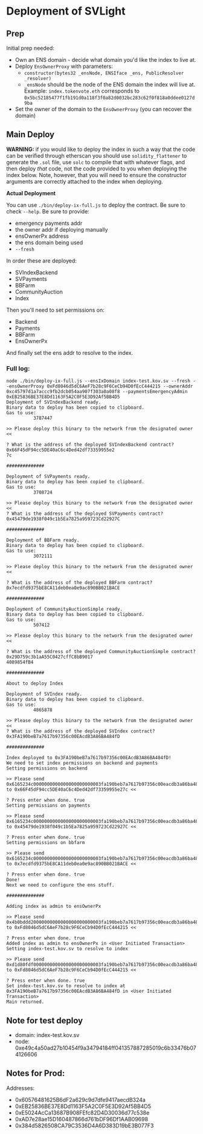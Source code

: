 # Deployment of SVLight

## Prep

Initial prep needed:

* Own an ENS domain - decide what domain you'd like the index to live at.
* Deploy `EnsOwnerProxy` with parameters:
  * `constructor(bytes32 _ensNode, ENSIface _ens, PublicResolver _resolver)`
  * `_ensNode` should be the node of the ENS domain the index will live at. Example: `index.tokenvote.eth` corresponds to `0x5bc52185477f1fb191d0a118f3f0a82d0032bc283c62f0f818a0ddee0127d9ba`
* Set the owner of the domain to the `EnsOwnerProxy` (you can recover the domain)

## Main Deploy

**WARNING:** if you would like to deploy the index in such a way that the code can be verified through etherscan you should use `solidity_flattener` to generate the `.sol` file, use `solc` to compile that with whatever flags, and then deploy _that_ code, not the code provided to you when deploying the index below. Note, however, that you will need to ensure the constructor arguments are correctly attached to the index when deploying.

**Actual Deployment**

You can use `./bin/deploy-ix-full.js` to deploy the contract. Be sure to check `--help`. Be sure to provide:
* emergency payments addr
* the owner addr if deploying manually
* ensOwnerPx address
* the ens domain being used
* `--fresh`


In order these are deployed:

* SVIndexBackend
* SVPayments
* BBFarm
* CommunityAuction
* Index

Then you'll need to set permissions on:

* Backend
* Payments
* BBFarm
* EnsOwnerPx

And finally set the ens addr to resolve to the index.

### Full log:

```
node ./bin/deploy-ix-full.js --ensIxDomain index-test.kov.sv --fresh --ensOwnerProxy 0xFd8046d5dC6AeF7b28c9F6CeCb94D0fEcC444215 --ownerAddr 0xc45797d1a7accc9fb2dcb054aa907f303a0a08f8 --paymentsEmergencyAdmin 0xEB25836BE37E8Dd1163F5A2C0F5E3D92Af5BB4D5
Deployment of SVIndexBackend ready.
Binary data to deploy has been copied to clipboard.
Gas to use:
          3787447

>> Please deploy this binary to the network from the designated owner <<

? What is the address of the deployed SVIndexBackend contract? 0x66F45dF94cc5DE40aC6c4Ded42df73359955e2
7c

##############

Deployment of SVPayments ready.
Binary data to deploy has been copied to clipboard.
Gas to use:
          3708724

>> Please deploy this binary to the network from the designated owner <<
? What is the address of the deployed SVPayments contract? 0x45479de1938f049c1b5Ea7825a959723Cd22927C

##############

Deployment of BBFarm ready.
Binary data to deploy has been copied to clipboard.
Gas to use:
          3072111

>> Please deploy this binary to the network from the designated owner <<

? What is the address of the deployed BBFarm contract? 0x7ecdfd9375bE8CA11deb0ea0e9ac890BB021BACE

##############

Deployment of CommunityAuctionSimple ready.
Binary data to deploy has been copied to clipboard.
Gas to use:
          507412

>> Please deploy this binary to the network from the designated owner <<

? What is the address of the deployed CommunityAuctionSimple contract? 0x29D759c3b1aA55C0427cffC8bB9017
4089854fB4

##############

About to deploy Index

Deployment of SVIndex ready.
Binary data to deploy has been copied to clipboard.
Gas to use:
          4865878

>> Please deploy this binary to the network from the designated owner <<
? What is the address of the deployed SVIndex contract? 0x3FA190beB7a7617b97356c00EAcdB3A86BA484fD

##############

Index deployed to 0x3FA190beB7a7617b97356c00EAcdB3A86BA484fD!
We need to set index permissions on backend and payments
Setting permissions on backend

>> Please send 0x6165234c0000000000000000000000003fa190beb7a7617b97356c00eacdb3a86ba484fd0000000000000000000000000000000000000000000000000000000000000001 to 0x66F45dF94cc5DE40aC6c4Ded42df73359955e27c <<

? Press enter when done. true
Setting permissions on payments

>> Please send 0x6165234c0000000000000000000000003fa190beb7a7617b97356c00eacdb3a86ba484fd0000000000000000000000000000000000000000000000000000000000000001 to 0x45479de1938f049c1b5Ea7825a959723Cd22927C <<

? Press enter when done. true
Setting permissions on bbfarm

>> Please send 0x6165234c0000000000000000000000003fa190beb7a7617b97356c00eacdb3a86ba484fd0000000000000000000000000000000000000000000000000000000000000001 to 0x7ecdfd9375bE8CA11deb0ea0e9ac890BB021BACE <<

? Press enter when done. true
Done!
Next we need to configure the ens stuff.

##############

Adding index as admin to ensOwnerPx

>> Please send 0x4b0bddd20000000000000000000000003fa190beb7a7617b97356c00eacdb3a86ba484fd0000000000000000000000000000000000000000000000000000000000000001 to 0xFd8046d5dC6AeF7b28c9F6CeCb94D0fEcC444215 <<

? Press enter when done. true
Added index as admin to ensOwnerPx in <User Initiated Transaction>
Setting index-test.kov.sv to resolve to index

>> Please send 0xd1d80fdf0000000000000000000000003fa190beb7a7617b97356c00eacdb3a86ba484fd to 0xFd8046d5dC6AeF7b28c9F6CeCb94D0fEcC444215 <<

? Press enter when done. true
Set index-test.kov.sv to resolve to index at 0x3FA190beB7a7617b97356c00EAcdB3A86BA484fD in <User Initiated Transaction>
Main returned.
```

## Note for test deploy

* domain: index-test.kov.sv
* node: 0xe49c4a50ad27b10454f9a34794184ff041357887285019c6b33476b074126606


## Notes for Prod:

Addresses:

* 0x60576481625B6dF2a629c9d7dfe9417aecdB324a
* 0xEB25836BE37E8Dd1163F5A2C0F5E3D92Af5BB4D5
* 0xE5024AcCa13687B908FEfc82D4D30036d77c538e
* 0xAD7e28ae15D160487866d761bDF96Df1AAB09698
* 0x384d5826508CA79C3536D4A6D383D19bE3B077F3
